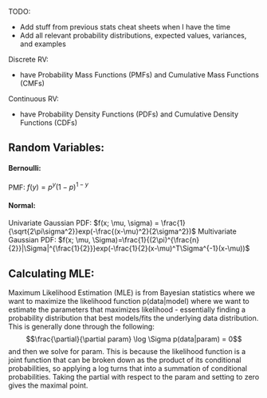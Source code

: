 TODO: 
- Add stuff from previous stats cheat sheets when I have the time
- Add all relevant probability distributions, expected values, variances, and examples

Discrete RV: 
- have Probability Mass Functions (PMFs) and Cumulative Mass Functions (CMFs)

Continuous RV: 
- have Probability Density Functions (PDFs) and Cumulative Density Functions (CDFs)

## Random Variables: 

#### Bernoulli: 
PMF: $f(y) = p^{y}(1-p)^{1-y}$

#### Normal: 

Univariate Gaussian PDF: $f(x; \mu, \sigma) = \frac{1}{\sqrt{2\pi\sigma^2}}exp(-\frac{(x-\mu)^2}{2\sigma^2})$ 
Multivariate Gaussian PDF: $f(x; \mu, \Sigma)=\frac{1}{(2\pi)^{\frac{n}{2}}|\Sigma|^{\frac{1}{2}}}exp(-\frac{1}{2}(x-\mu)^T\Sigma^{-1}(x-\mu))$ 

## Calculating MLE: 

Maximum Likelihood Estimation (MLE) is from Bayesian statistics where we want to maximize the likelihood function p(data|model) where we want to estimate the parameters that maximizes likelihood - essentially finding a probability distribution that best models/fits the underlying data distribution. This is generally done through the following: 
$$\frac{\partial}{\partial param} \log \Sigma p(data|param) = 0$$
and then we solve for param. This is because the likelihood function is a joint function that can be broken down as the product of its conditional probabilities, so applying a log turns that into a summation of conditional probabilities. Taking the partial with respect to the param and setting to zero gives the maximal point. 